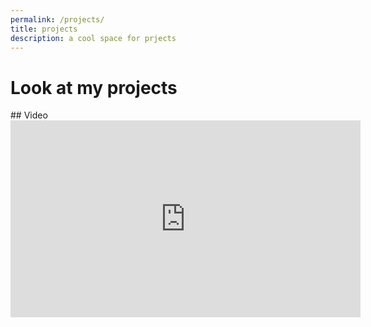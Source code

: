 ```yaml
---
permalink: /projects/
title: projects
description: a cool space for prjects
---
```

# Look at my projects
<!---Hi---!>

## Video
<iframe width="560" height="315" src="https://www.youtube.com/embed/vTKPA7avpbM" title="YouTube video player" frameborder="0" allow="accelerometer; autoplay; clipboard-write; encrypted-media; gyroscope; picture-in-picture" allowfullscreen></iframe>



